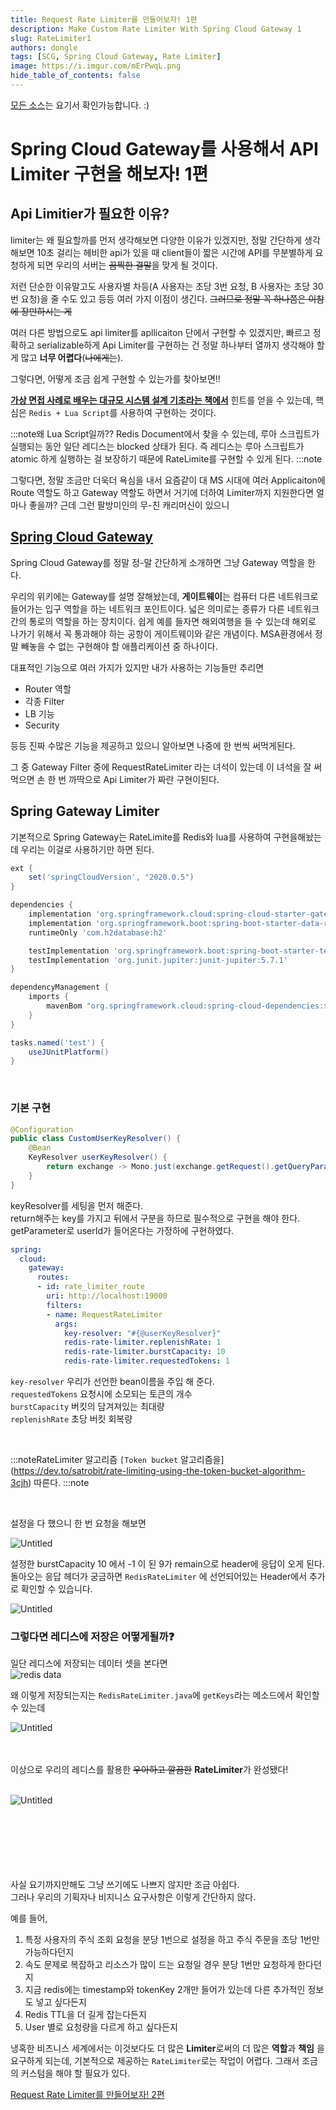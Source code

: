 ```yaml
---
title: Request Rate Limiter를 만들어보자! 1편
description: Make Custom Rate Limiter With Spring Cloud Gateway 1
slug: RateLimiter1
authors: dongle  
tags: [SCG, Spring Cloud Gateway, Rate Limiter]
image: https://i.imgur.com/mErPwqL.png
hide_table_of_contents: false
---
```

[모든 소스](https://github.com/sk1737030/til/tree/master/./2022-05-01/spring-cloud-gateway-late-limiter)는 요기서 확인가능합니다. :)  

# Spring Cloud Gateway를 사용해서 API Limiter 구현을 해보자! 1편
## Api Limitier가 필요한 이유?

limiter는 왜 필요할까를 먼저 생각해보면 다양한 이유가 있겠지만, 정말 간단하게 생각해보면 10초 걸리는 헤비한 api가 있을 때 client들이 짧은 시간에 API를 무분별하게 요청하게 되면 우리의 서버는 ~~끔찍한 결말~~을 맞게 될 것이다.
<!--truncate-->
저런 단순한 이유말고도 사용자별 차등(A 사용자는 초당 3번 요청, B 사용자는 초당 30번 요청)을 줄 수도 있고 등등 여러 가지 이점이 생긴다. ~~그러므로 정말 꼭 하나쯤은 이참에 장만하시는 게~~

여러 다른 방법으로도 api limiter를 apllicaiton 단에서 구현할 수 있겠지만,  빠르고 정확하고 serializable하게  Api Limiter를 구현하는 건 정말 하나부터 열까지 생각해야 할 게 많고 **너무 어렵다**(~~나에게는~~). 

그렇다면, 어떻게 조금 쉽게 구현할 수 있는가를 찾아보면!!  

**[가상 면접 사례로 배우는 대규모 시스템 설계 기초라는 책에서](http://www.yes24.com/Product/Goods/102819435)**  힌트를 얻을 수 있는데, 
핵심은 `Redis + Lua Script`를 사용하여 구현하는 것이다.


:::note왜 Lua Script일까??
Redis Document에서 찾을 수 있는데, 루아 스크립트가 실행되는 동안 일단 레디스는 blocked 상태가 된다. 즉 레디스는 루아 스크립트가 atomic 하게 실행하는 걸 보장하기 때문에 RateLimite를 구현할 수 있게 된다.
:::note

그렇다면, 정말 조금만 더욱더 욕심을 내서 요즘같이 대 MS 시대에 여러 Applicaiton에 Route 역할도 하고 Gateway 역할도 하면서 거기에 더하여 Limiter까지 지원한다면 얼마나 좋을까? 
근데 그런 팔방미인의 무-친 캐리머신이 있으니

## [Spring Cloud Gateway](https://docs.spring.io/./2022-05-01/spring-cloud-gateway/docs/2.2.9.RELEASE/reference/html/)

Spring Cloud Gateway를 정말 정-말 간단하게  소개하면 그냥 Gateway 역할을 한다.

우리의 위키에는 Gateway를 설명 잘해놨는데, **게이트웨이**는 컴퓨터 다른 네트워크로 들어가는 입구 역할을 하는 네트워크 포인트이다. 넓은 의미로는 종류가 다른 네트워크 간의 통로의 역할을 하는 장치이다. 쉽게 예를 들자면 해외여행을 들 수 있는데 해외로 나가기 위해서 꼭 통과해야 하는 공항이 게이트웨이와 같은 개념이다. MSA환경에서 정말 빼놓을 수 없는 구현해야 할 애플리케이션 중 하나이다.

대표적인 기능으로 여러 가지가 있지만 내가 사용하는 기능들만 추리면  
- Router 역할
- 각종 Filter
- LB 기능
- Security

등등 진짜 수많은 기능을 제공하고 있으니 알아보면 나중에 한 번씩 써먹게된다. 

그 중 Gateway Filter 중에 RequestRateLimiter 라는 녀석이 있는데 이 녀석을 잘 써먹으면 손 한 번 까딱으로 Api Limiter가 짜란 구현이된다.

## Spring Gateway Limiter

기본적으로 Spring Gateway는 RateLimite를 Redis와 lua를 사용하여 구현을해놨는데 우리는 이걸로 사용하기만 하면 된다. 

```groovy title="build.gradle"
ext {
    set('springCloudVersion', "2020.0.5")
}

dependencies {
    implementation 'org.springframework.cloud:spring-cloud-starter-gateway'
    implementation 'org.springframework.boot:spring-boot-starter-data-redis-reactive'
    runtimeOnly 'com.h2database:h2'

    testImplementation 'org.springframework.boot:spring-boot-starter-test'
    testImplementation 'org.junit.jupiter:junit-jupiter:5.7.1'
}

dependencyManagement {
    imports {
        mavenBom "org.springframework.cloud:spring-cloud-dependencies:${springCloudVersion}"
    }
}

tasks.named('test') {
    useJUnitPlatform()
}
```

<br/>

### 기본 구현

```java
@Configuration
public class CustomUserKeyResolver() {
	@Bean
	KeyResolver userKeyResolver() {
		return exchange -> Mono.just(exchange.getRequest().getQueryParams().getFirst("userId"));	
	}
}
```

keyResolver를 세팅을 먼저 해준다.  
return해주는 key를 가지고 뒤에서 구분을 하므로 필수적으로 구현을 해야 한다.  
getParameter로 userId가 들어온다는 가정하에 구현하였다.



```yaml title="application.yml"
spring:
  cloud:
    gateway:
      routes:
      - id: rate_limiter_route
        uri: http://localhost:19000
        filters:
        - name: RequestRateLimiter
          args:
            key-resolver: "#{@userKeyResolver}"
            redis-rate-limiter.replenishRate: 1
            redis-rate-limiter.burstCapacity: 10
            redis-rate-limiter.requestedTokens: 1
```

`key-resolver` 우리가 선언한 bean이름을 주입 해 준다.  
`requestedTokens` 요청시에 소모되는 토큰의 개수  
`burstCapacity` 버킷의 담겨져있는 최대량  
`replenishRate` 초당 버킷 회복량   

<br/>

:::noteRateLimiter 알고리즘
  `[Token bucket` 알고리즘을](https://dev.to/satrobit/rate-limiting-using-the-token-bucket-algorithm-3cjh) 따른다.
:::note

<br/>

설정을 다 했으니 한 번 요청을 해보면

![Untitled](./2022-05-01/spring-cloud-gateway/Untitled%201.png)

설정한 burstCapacity 10 에서 -1 이 된 9가 remain으로 header에 응답이 오게 된다.  
돌아오는 응답 헤더가 궁금하면 `RedisRateLimiter` 에 선언되어있는 Header에서 추가로 확인할 수 있습니다.

![Untitled](./2022-05-01/spring-cloud-gateway/Untitled%202.png)
<br/>

### 그렇다면 레디스에 저장은 어떻게될까❓

일단 레디스에 저장되는 데이터 셋을 본다면  
![redis data](./2022-05-01/spring-cloud-gateway/Untitled%203.png)

왜 이렇게 저장되는지는 `RedisRateLimiter.java`에 `getKeys`라는 메소드에서 확인할 수 있는데 

![Untitled](./2022-05-01/spring-cloud-gateway/Untitled%204.png)
<br/><br/><br/>

이상으로 우리의 레디스를 활용한 ~~우아하고 깔끔한~~ **RateLimiter**가 완성됐다!  
<br/>


![Untitled](./2022-05-01/spring-cloud-gateway/Untitled%205.png)   
<br/><br/><br/>
<br/><br/><br/>


사실 요기까지만해도 그냥 쓰기에도 나쁘지 않지만 조금 아쉽다.  
그러나 우리의 기획자나 비지니스 요구사항은 이렇게 간단하지 않다. 

예를 들어,  
1. 특정 사용자의 주식 조회 요청을 분당 1번으로 설정을 하고 주식 주문을 초당 1번만 가능하다던지 
2. 속도 문제로 복잡하고 리소스가 많이 드는 요청일 경우 분당 1번만 요청하게 한다던지 
3. 지금 redis에는 timestamp와 tokenKey 2개만 들어가 있는데 다른 추가적인 정보도 넣고 싶다든지
4. Redis TTL을 더 길게 잡는다든지
5. User 별로 요청량을 다르게 하고 싶다든지 

냉혹한 비즈니스 세계에서는 이것보다도 더 많은 **Limiter**로써의 더 많은 **역할**과 **책임** 을 요구하게 되는데, 기본적으로 제공하는 `RateLimiter`로는 작업이 어렵다. 그래서 조금의 커스텀을 해야 할 필요가 있다. 


[Request Rate Limiter를 만들어보자! 2편](https://sk1737030.github.io/RateLimiter2)